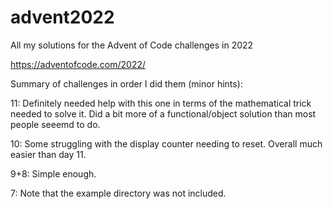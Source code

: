 # advent2022
All my solutions for the Advent of Code challenges in 2022


https://adventofcode.com/2022/

Summary of challenges in order I did them (minor hints):

11: Definitely needed help with this one in terms of the mathematical trick needed to solve it. Did a bit more of a functional/object solution than most people seeemd to do.

10: Some struggling with the display counter needing to reset. Overall much easier than day 11.

9+8: Simple enough.

7: Note that the example directory was not included.
